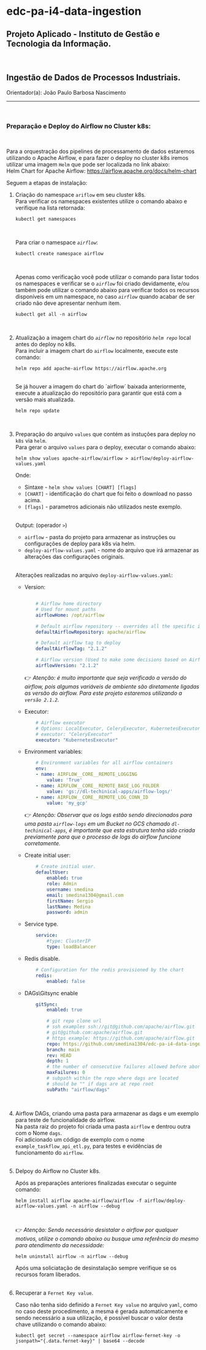 # edc-pa-i4-data-ingestion

## Projeto Aplicado - Instituto de Gestão e Tecnologia da Informação.
<br>

## Ingestão de Dados de Processos Industriais.

Orientador(a): João Paulo Barbosa Nascimento

_____
<br>

### Preparação e Deploy do Airflow no Cluster k8s:
<br>

Para a orquestração dos pipelines de processamento de dados estaremos utilizando o Apache Airflow, e para fazer o deploy no cluster k8s iremos utilizar uma imagem `Helm` que pode ser localizada no link abaixo:
<br>
Helm Chart for Apache Airflow:
https://airflow.apache.org/docs/helm-chart
<br>

Seguem a etapas de instalação:


1. Criação do namespace `ariflow` em seu cluster k8s.
    <br>
    Para verificar os namespaces existentes utilize o comando abaixo e verifique na lista retornada:

    ```shell
    kubectl get namespaces
    ```
    
    <br>

    Para criar o namespace *`airflow`*:

    ```shell
    kubectl create namespace airflow
    ```

    <br>

    Apenas como verificação você pode utilizar o comando para listar todos os namespaces e verificar se o *`airflow`* foi criado devidamente, e/ou também pode utilizar o comando abaixo para verificar todos os recursos disponíveis em um namespace, no caso *`airflow`* quando acabar de ser criado não deve apresentar nenhum item.

    ```shell
    kubectl get all -n airflow
    ```
    <br>

2. Atualização a imagem chart do *`airflow`* no repositório *`helm repo`* local antes do deploy no k8s.
    <br>
    Para incluir a imagem chart do `airflow` localmente, execute este comando:

    ```shell
    helm repo add apache-airflow https://airflow.apache.org
    ```

    <br>
    Se já houver a imagem do chart do `airflow` baixada anteriormente, execute a atualização do repositório para garantir que está com a versão mais atualizada.
    
    ```shell
    helm repo update
    ```

    <br>

3. Preparação do arquivo `values` que contém as instuções para deploy no `k8s` via `helm`.
    <br>
    Para gerar o arquivo `values` para o deploy, executar o comando abaixo:
    
    ```shell
    helm show values apache-airflow/airflow > airflow/deploy-airflow-values.yaml
    ```

    Onde:
    - Sintaxe - `helm show values [CHART] [flags]`
    - `[CHART]` - identificação do chart que foi feito o download no passo acima.
    - `[flags]` - parametros adicionais não utilizados neste exemplo.

    <br>

    Output: (operador `>`)
    - `airflow` - pasta do projeto para armazenar as instruções ou configurações de deploy para k8s via helm.
    - `deploy-airflow-values.yaml` - nome do arquivo que irá armazenar as alterações das configurações originais.

    <br>

    Alterações realizadas no arquivo `deploy-airflow-values.yaml`:

    - Version:

        ```yaml

            # Airflow home directory
            # Used for mount paths
            airflowHome: /opt/airflow

            # Default airflow repository -- overrides all the specific images below
            defaultAirflowRepository: apache/airflow

            # Default airflow tag to deploy
            defaultAirflowTag: "2.1.2"

            # Airflow version (Used to make some decisions based on Airflow Version being deployed)
            airflowVersion: "2.1.2"
        ```

        :point_right: *Atenção: é muito importante que seja verificado a versão do airflow, pois algumas variáveis de ambiente são diretamente ligadas as versão do airflow. Para este projeto estaremos utilizando a `versão 2.1.2`.*
        <br>

    - Executor:

        ```yaml
            # Airflow executor
            # Options: LocalExecutor, CeleryExecutor, KubernetesExecutor, CeleryKubernetesExecutor
            # executor: "CeleryExecutor"
            executor: "KubernetesExecutor"
        ```

    - Environment variables:

        ```yaml
            # Environment variables for all airflow containers
            env:
            - name: AIRFLOW__CORE__REMOTE_LOGGING
                value: 'True'
            - name: AIRFLOW__CORE__REMOTE_BASE_LOG_FOLDER
                value: 'gs://dl-techinical-apps/airflow-logs/'
            - name: AIRFLOW__CORE__REMOTE_LOG_CONN_ID
                value: 'my_gcp'
        ```

        :point_right: *Atenção: Observar que os logs estão sendo direcionados para uma pasta `airflow-logs` em um Bucket no GCS chamado `dl-techinical-apps`, é importante que esta estrutura tenha sido criada previamente para que o processo de logs do airflow funcione corretamente.*
        <br>


    - Create initial user:

        ```yaml
            # Create initial user.
            defaultUser:
                enabled: true
                role: Admin
                username: smedina
                email: smedina1304@gmail.com
                firstName: Sergio
                lastName: Medina
                password: admin
        ```

    - Service type.

        ```yaml
            service:
                #type: ClusterIP
                type: loadBalancer
        ```

    - Redis disable.

        ```yaml
            # Configuration for the redis provisioned by the chart
            redis:
                enabled: false
        ```

    - DAGs\Gitsync enable

        ```yaml
            gitSync:
                enabled: true

                # git repo clone url
                # ssh examples ssh://git@github.com/apache/airflow.git
                # git@github.com:apache/airflow.git
                # https example: https://github.com/apache/airflow.git
                repo: https://github.com/smedina1304/edc-pa-i4-data-ingestion
                branch: main
                rev: HEAD
                depth: 1
                # the number of consecutive failures allowed before aborting
                maxFailures: 0
                # subpath within the repo where dags are located
                # should be "" if dags are at repo root
                subPath: "airflow/dags"
        ```

    <br>


4. Airflow DAGs, criando uma pasta para armazenar as dags e um exemplo para teste de funcionalidade do airflow.
    <br>
    Na pasta raiz do projeto foi criada uma pasta `airflow` e dentrou outra com o Nome `dags`.
    <br>
    Foi adicionado um código de exemplo com o nome `example_taskflow_api_etl.py`, para testes e evidências de funcionamento do `airflow`.
    <br>
    <br>

5. Delpoy do Airflow no Cluster k8s.

    Após as preparações anteriores finalizadas executar o seguinte comando:

    ```shell
    helm install airflow apache-airflow/airflow -f airflow/deploy-airflow-values.yaml -n airflow --debug
    ```
    <br>

    :point_right: *Atenção: Sendo necessário desistalar o airflow por qualquer motivos, utilize o comando abaixo ou busque uma referência do mesmo para atendimento da necessidade:*

    ```shell
    helm uninstall airflow -n airflow --debug
    ```

    Após uma soliciatação de desinstalação sempre verifique se os recursos foram liberados.
    <br>
    <br>

6. Recuperar a `Fernet Key value`.

    Caso não tenha sido definido a `Fernet Key value` no arquivo `yaml`, como no caso deste procedimento, a mesma é gerada automaticamente e sendo necessário a sua utilização, é possível buscar o valor desta chave utilizando o comando abaixo:

    ```shell
    kubectl get secret --namespace airflow airflow-fernet-key -o jsonpath="{.data.fernet-key}" | base64 --decode
    ``` 

    <br>
    <br>
